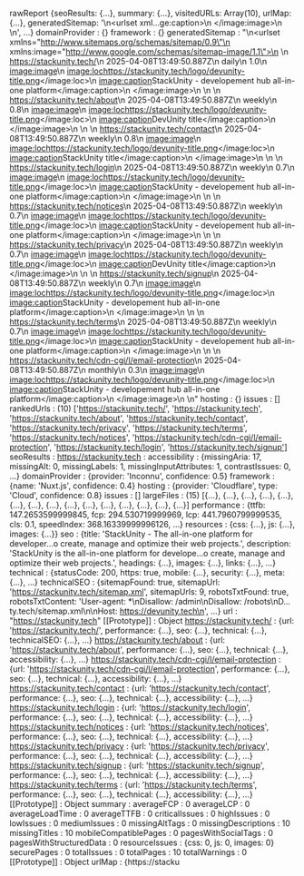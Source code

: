 rawReport 
{seoResults: {…}, summary: {…}, visitedURLs: Array(10), urlMap: {…}, generatedSitemap: '<?xml version="1.0" encoding="UTF-8"?>\n<urlset xml…ge:caption>\n    </image:image>\n  </url>\n</urlset>', …}
domainProvider
: 
{}
framework
: 
{}
generatedSitemap
: 
"<?xml version=\"1.0\" encoding=\"UTF-8\"?>\n<urlset xmlns=\"http://www.sitemaps.org/schemas/sitemap/0.9\"\n  xmlns:image=\"http://www.google.com/schemas/sitemap-image/1.1\">\n  <url>\n    <loc>https://stackunity.tech/</loc>\n    <lastmod>2025-04-08T13:49:50.887Z</lastmod>\n    <changefreq>daily</changefreq>\n    <priority>1.0</priority>\n    <image:image>\n      <image:loc>https://stackunity.tech/logo/devunity-title.png</image:loc>\n      <image:caption>StackUnity - developement hub all-in-one platform</image:caption>\n    </image:image>\n  </url>\n  <url>\n    <loc>https://stackunity.tech/about</loc>\n    <lastmod>2025-04-08T13:49:50.887Z</lastmod>\n    <changefreq>weekly</changefreq>\n    <priority>0.8</priority>\n    <image:image>\n      <image:loc>https://stackunity.tech/logo/devunity-title.png</image:loc>\n      <image:caption>DevUnity title</image:caption>\n    </image:image>\n  </url>\n  <url>\n    <loc>https://stackunity.tech/contact</loc>\n    <lastmod>2025-04-08T13:49:50.887Z</lastmod>\n    <changefreq>weekly</changefreq>\n    <priority>0.8</priority>\n    <image:image>\n      <image:loc>https://stackunity.tech/logo/devunity-title.png</image:loc>\n      <image:caption>StackUnity title</image:caption>\n    </image:image>\n  </url>\n  <url>\n    <loc>https://stackunity.tech/login</loc>\n    <lastmod>2025-04-08T13:49:50.887Z</lastmod>\n    <changefreq>weekly</changefreq>\n    <priority>0.7</priority>\n    <image:image>\n      <image:loc>https://stackunity.tech/logo/devunity-title.png</image:loc>\n      <image:caption>StackUnity - developement hub all-in-one platform</image:caption>\n    </image:image>\n  </url>\n  <url>\n    <loc>https://stackunity.tech/notices</loc>\n    <lastmod>2025-04-08T13:49:50.887Z</lastmod>\n    <changefreq>weekly</changefreq>\n    <priority>0.7</priority>\n    <image:image>\n      <image:loc>https://stackunity.tech/logo/devunity-title.png</image:loc>\n      <image:caption>StackUnity - developement hub all-in-one platform</image:caption>\n    </image:image>\n  </url>\n  <url>\n    <loc>https://stackunity.tech/privacy</loc>\n    <lastmod>2025-04-08T13:49:50.887Z</lastmod>\n    <changefreq>weekly</changefreq>\n    <priority>0.7</priority>\n    <image:image>\n      <image:loc>https://stackunity.tech/logo/devunity-title.png</image:loc>\n      <image:caption>DevUnity title</image:caption>\n    </image:image>\n  </url>\n  <url>\n    <loc>https://stackunity.tech/signup</loc>\n    <lastmod>2025-04-08T13:49:50.887Z</lastmod>\n    <changefreq>weekly</changefreq>\n    <priority>0.7</priority>\n    <image:image>\n      <image:loc>https://stackunity.tech/logo/devunity-title.png</image:loc>\n      <image:caption>StackUnity - developement hub all-in-one platform</image:caption>\n    </image:image>\n  </url>\n  <url>\n    <loc>https://stackunity.tech/terms</loc>\n    <lastmod>2025-04-08T13:49:50.887Z</lastmod>\n    <changefreq>weekly</changefreq>\n    <priority>0.7</priority>\n    <image:image>\n      <image:loc>https://stackunity.tech/logo/devunity-title.png</image:loc>\n      <image:caption>StackUnity - developement hub all-in-one platform</image:caption>\n    </image:image>\n  </url>\n  <url>\n    <loc>https://stackunity.tech/cdn-cgi/l/email-protection</loc>\n    <lastmod>2025-04-08T13:49:50.887Z</lastmod>\n    <changefreq>monthly</changefreq>\n    <priority>0.3</priority>\n    <image:image>\n      <image:loc>https://stackunity.tech/logo/devunity-title.png</image:loc>\n      <image:caption>StackUnity - developement hub all-in-one platform</image:caption>\n    </image:image>\n  </url>\n</urlset>"
hosting
: 
{}
issues
: 
[]
rankedUrls
: 
(10) ['https://stackunity.tech/', 'https://stackunity.tech', 'https://stackunity.tech/about', 'https://stackunity.tech/contact', 'https://stackunity.tech/privacy', 'https://stackunity.tech/terms', 'https://stackunity.tech/notices', 'https://stackunity.tech/cdn-cgi/l/email-protection', 'https://stackunity.tech/login', 'https://stackunity.tech/signup']
seoResults
: 
https://stackunity.tech
: 
accessibility
: 
{missingAria: 17, missingAlt: 0, missingLabels: 1, missingInputAttributes: 1, contrastIssues: 0, …}
domainProvider
: 
{provider: 'Inconnu', confidence: 0.5}
framework
: 
{name: 'Nuxt.js', confidence: 0.4}
hosting
: 
{provider: 'Cloudflare', type: 'Cloud', confidence: 0.8}
issues
: 
[]
largeFiles
: 
(15) [{…}, {…}, {…}, {…}, {…}, {…}, {…}, {…}, {…}, {…}, {…}, {…}, {…}, {…}, {…}]
performance
: 
{ttfb: 147.2653599999845, fcp: 294.530719999969, lcp: 441.7960799999535, cls: 0.1, speedIndex: 368.16339999996126, …}
resources
: 
{css: {…}, js: {…}, images: {…}}
seo
: 
{title: 'StackUnity - The all-in-one platform for developer…o create, manage and optimize their web projects.', description: 'StackUnity is the all-in-one platform for develope…o create, manage and optimize their web projects.', headings: {…}, images: {…}, links: {…}, …}
technical
: 
{statusCode: 200, https: true, mobile: {…}, security: {…}, meta: {…}, …}
technicalSEO
: 
{sitemapFound: true, sitemapUrl: 'https://stackunity.tech/sitemap.xml', sitemapUrls: 9, robotsTxtFound: true, robotsTxtContent: 'User-agent: *\nDisallow: /admin\nDisallow: /robots\nD…ty.tech/sitemap.xml\n\nHost: https://devunity.tech\n', …}
url
: 
"https://stackunity.tech"
[[Prototype]]
: 
Object
https://stackunity.tech/
: 
{url: 'https://stackunity.tech/', performance: {…}, seo: {…}, technical: {…}, technicalSEO: {…}, …}
https://stackunity.tech/about
: 
{url: 'https://stackunity.tech/about', performance: {…}, seo: {…}, technical: {…}, accessibility: {…}, …}
https://stackunity.tech/cdn-cgi/l/email-protection
: 
{url: 'https://stackunity.tech/cdn-cgi/l/email-protection', performance: {…}, seo: {…}, technical: {…}, accessibility: {…}, …}
https://stackunity.tech/contact
: 
{url: 'https://stackunity.tech/contact', performance: {…}, seo: {…}, technical: {…}, accessibility: {…}, …}
https://stackunity.tech/login
: 
{url: 'https://stackunity.tech/login', performance: {…}, seo: {…}, technical: {…}, accessibility: {…}, …}
https://stackunity.tech/notices
: 
{url: 'https://stackunity.tech/notices', performance: {…}, seo: {…}, technical: {…}, accessibility: {…}, …}
https://stackunity.tech/privacy
: 
{url: 'https://stackunity.tech/privacy', performance: {…}, seo: {…}, technical: {…}, accessibility: {…}, …}
https://stackunity.tech/signup
: 
{url: 'https://stackunity.tech/signup', performance: {…}, seo: {…}, technical: {…}, accessibility: {…}, …}
https://stackunity.tech/terms
: 
{url: 'https://stackunity.tech/terms', performance: {…}, seo: {…}, technical: {…}, accessibility: {…}, …}
[[Prototype]]
: 
Object
summary
: 
averageFCP
: 
0
averageLCP
: 
0
averageLoadTime
: 
0
averageTTFB
: 
0
criticalIssues
: 
0
highIssues
: 
0
lowIssues
: 
0
mediumIssues
: 
0
missingAltTags
: 
0
missingDescriptions
: 
10
missingTitles
: 
10
mobileCompatiblePages
: 
0
pagesWithSocialTags
: 
0
pagesWithStructuredData
: 
0
resourceIssues
: 
{css: 0, js: 0, images: 0}
securePages
: 
0
totalIssues
: 
0
totalPages
: 
10
totalWarnings
: 
0
[[Prototype]]
: 
Object
urlMap
: 
{https://stacku